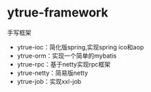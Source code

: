 # ytrue-framework

手写框架

- ytrue-ioc：简化版spring,实现spring ico和aop
- ytrue-orm：实现一个简单的mybatis
- ytrue-rpc：基于netty实现rpc框架
- ytrue-netty：简易版netty
- ytrue-job：实现xxl-job

